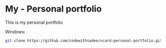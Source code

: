 # My - Personal portfolio

This is my personal portfolio

Windows:

```bash
git clone https://github.com/codewithsadee/vcard-personal-portfolio.git
```

